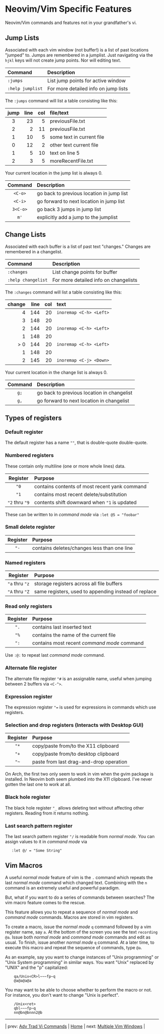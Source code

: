 # Neovim/Vim Specific Features

Neovim/Vim commands and features not in your grandfather's vi.

## Jump Lists

Associated with each vim window (not buffer!) is a list of
past locations "jumped" to.  Jumps are remembered in a
jumplist.  Just navigating via the `hjkl` keys will not
create jump points.  Nor will editing text.

| Command          | Description                          |
|:---------------- |:------------------------------------ |
| `:jumps`         | List jump points for active window   |
| `:help jumplist` | For more detailed info on jump lists |

The `:jumps` command will list a table consisting like this:

| jump | line | col | file/text                 |
|:----:| ----:| ---:|:------------------------- |
|  3   | 23   | 5   | previousFile.txt          |
|  2   | 2    | 11  | previousFile.txt          |
|  1   | 10   | 5   | some text in current file |
|  0   | 12   | 2   | other text current file   |
|  1   | 5    | 10  | text on line 5            |
|  2   | 3    | 5   | moreRecentFile.txt        |

Your current location in the jump list is always 0.

| Command  | Description                                 |
|:--------:|:------------------------------------------- |
| `<C-o>`  | go back to previous location in jump list   |
| `<C-i>`  | go forward to next location in jump list    |
| `3<C-o>` | go back 3 jumps in jump list                |
| `m'`     | explicitly add a jump to the jumplist       |

## Change Lists

Associated with each buffer is a list of
past text "changes."  Changes are remembered in a changelist.

| Command            | Description                           |
|:------------------ |:------------------------------------- |
| `:changes`         | List change points for buffer         |
| `:help changelist` | For more detailed info on changelists |

The `:changes` command will list a table consisting like this:

| change | line | col | text                      |
| ------:| ----:| ---:|:------------------------- |
|    4   | 144  | 20  | `inoremap <C-h> <Left>`   |
|    3   | 148  | 20  |                           |
|    2   | 144  | 20  | `inoremap <C-h> <Left>`   |
|    1   | 148  | 20  |                           |
|  > 0   | 144  | 20  | `inoremap <C-h> <Left>`   |
|    1   | 148  | 20  |                           |
|    2   | 145  | 20  | `inoremap <C-j> <Down>`   |

Your current location in the change list is always 0.

| Command | Description                                |
|:-------:|:------------------------------------------ |
| `g;`    | go back to previous location in changelist |
| `g,`    | go forward to next location in changelist  |

## Types of registers

### Default register

The default register has a name `""`, that is double-quote double-quote.

### Numbered registers

These contain only multiline (one or more whole lines) data.

| Register       | Purpose                                        |
|:--------------:|:---------------------------------------------- |
| `"0`           | contains contents of most recent yank command  |
| `"1`           | contains most recent delete/substitution       |
| `"2` thru `"9` | contents shift downward when `"1` is updated   |

These can be written to in *command mode* via `:let @5 = "foobar"`

### Small delete register

| Register       | Purpose                                      |
|:--------------:|:-------------------------------------------- |
| `"-`           | contains deletes/changes less than one line  |

### Named registers

| Register       | Purpose                                               |
|:--------------:|:----------------------------------------------------- |
| `"a` thru `"z` | storage registers across all file buffers             |
| `"A` thru `"Z` | same registers, used to appending instead of replace  |

### Read only registers

| Register  | Purpose                                      |
|:---------:|:-------------------------------------------- |
| `".`      | contains last inserted text                  |
| `"%`      | contains the name of the current file        |
| `":`      | contains most recent *command mode* command  |

Use `:@:` to repeat last *command mode* command.

### Alternate file register

The alternate file register `"#` is an assignable name, useful when jumping
between 2 buffers via `<C-^>`.

### Expression register

The expression register `"=` is used for expressions in commands
which use registers.

### Selection and drop registers (Interacts with Desktop GUI)

| Register  | Purpose                                  |
|:---------:|:---------------------------------------- |
| `"*`      | copy/paste from/to the X11 clipboard     |
| `"+`      | copy/paste from/to desktop clipboard     |
| `"~`      | paste from last drag-and-drop operation  |

On Arch, the first two only seem to work in vim when the gvim
package is installed.  In Neovim both seem plumbed into the X11
clipboard.  I've never gotten the last one to work at all.

### Black hole register

The black hole register `"_` allows deleting text without affecting
other registers.  Reading from it returns nothing.

### Last search pattern register

The last search pattern register `"/` is readable from *normal mode*.
You can assign values to it in *command mode* via

```
   :let @/ = "Some String"
```

## Vim Macros

A useful *normal mode* feature of vim is the `.` command which
repeats the last *normal mode* command which changed text.  Combining
with the `n` command is an extremely useful and powerful paradigm.

But, what if you want to do a series of commands between searches?  The
vim macro feature comes to the rescue.

This feature allows you to repeat a sequence of *normal mode* and
*command mode* commands.  Macros are stored in vim registers.

To create a macro, issue the *normal mode* `q` command followed by a
vim register name, say `a`.  At the bottom of the screen you see the
text `recording @a`.  Issue both *normal mode* and *command mode*
commands and edit as usual.  To finish, issue another
*normal mode* `q` command.  At a later time, to execute this macro
and repeat the sequence of commands, type `@a`.

As an example, say you want to change instances of "Unix programming"
or "Unix System programming" in similar ways.  You want "Unix" replaced
by "UNIX" and the "p" capitalized:

```
    qa/Unix<CR>l~~~fp~q
    @a@a@a@a
```

You may want to be able to choose whether to perform the macro or not.
For instance, you don't want to change "Unix is perfect".

```
    /Unix<ret>
    qbl~~~fp~q
    nn@bn@bnnn2@b
```

---

| prev: [Adv Trad Vi Commands][1] | [Home][2] | next: [Multiple Vim Windows][3] |

[1]: <AdvTradViCommands.md>
[2]: <README.md>
[3]: <MultipleWindows.md>
